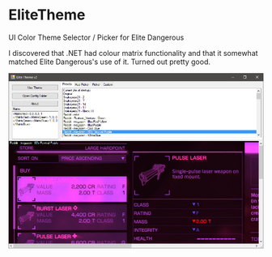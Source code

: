 # EliteTheme
UI Color Theme Selector / Picker for Elite Dangerous

I discovered that .NET had colour matrix functionality and that it somewhat matched Elite Dangerous's use of it. Turned out pretty good.

![Example of the preset tab](https://github.com/mugalugs/EliteTheme/raw/master/screenshots/v1/presets.png)

